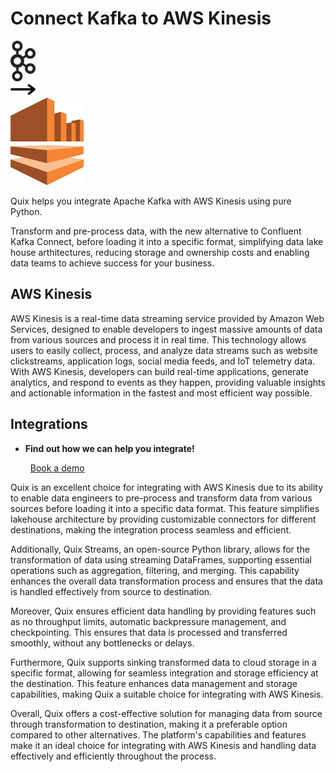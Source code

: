 # Connect Kafka to AWS Kinesis

<div class="connect-images cards blog-grid-card" markdown>
<div>
<img src="../images/kafka_logo.png" width="40px" />
</div>
<div>
<img src="../images/arrow.svg" width="40px" />
</div>
<div>
<img src="./images/aws-kinesis_1.jpg" />
</div>
</div>

Quix helps you integrate Apache Kafka with AWS Kinesis using pure Python.

Transform and pre-process data, with the new alternative to Confluent Kafka Connect, before loading it into a specific format, simplifying data lake house arthitectures, reducing storage and ownership costs and enabling data teams to achieve success for your business.

## AWS Kinesis

AWS Kinesis is a real-time data streaming service provided by Amazon Web Services, designed to enable developers to ingest massive amounts of data from various sources and process it in real time. This technology allows users to easily collect, process, and analyze data streams such as website clickstreams, application logs, social media feeds, and IoT telemetry data. With AWS Kinesis, developers can build real-time applications, generate analytics, and respond to events as they happen, providing valuable insights and actionable information in the fastest and most efficient way possible.

## Integrations

<div class="grid cards" markdown>

- __Find out how we can help you integrate!__

    <a class="md-button md-button--primary" href="https://share.hsforms.com/1iW0TmZzKQMChk0lxd_tGiw4yjw2?__hstc=175542013.2303933fbd746c0ac86d9ccbe9bc9100.1728383268831.1729603416735.1729620918855.31&__hssc=175542013.1.1729620918855&__hsfp=2132701734" target="_blank" style="margin:.5rem;">Book a demo</a>

</div>


Quix is an excellent choice for integrating with AWS Kinesis due to its ability to enable data engineers to pre-process and transform data from various sources before loading it into a specific data format. This feature simplifies lakehouse architecture by providing customizable connectors for different destinations, making the integration process seamless and efficient.

Additionally, Quix Streams, an open-source Python library, allows for the transformation of data using streaming DataFrames, supporting essential operations such as aggregation, filtering, and merging. This capability enhances the overall data transformation process and ensures that the data is handled effectively from source to destination.

Moreover, Quix ensures efficient data handling by providing features such as no throughput limits, automatic backpressure management, and checkpointing. This ensures that data is processed and transferred smoothly, without any bottlenecks or delays.

Furthermore, Quix supports sinking transformed data to cloud storage in a specific format, allowing for seamless integration and storage efficiency at the destination. This feature enhances data management and storage capabilities, making Quix a suitable choice for integrating with AWS Kinesis.

Overall, Quix offers a cost-effective solution for managing data from source through transformation to destination, making it a preferable option compared to other alternatives. The platform's capabilities and features make it an ideal choice for integrating with AWS Kinesis and handling data effectively and efficiently throughout the process.

